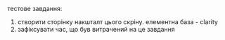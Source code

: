 тестове завдання:
1. створити сторінку накшталт цього скріну. елементна база - clarity
2. зафіксувати час, що був витрачений на це завдання
